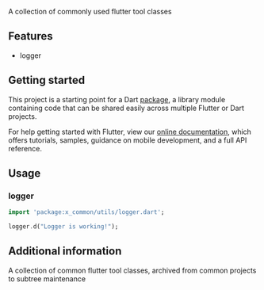 A collection of commonly used flutter tool classes

## Features

- logger

## Getting started

This project is a starting point for a Dart
[package](https://flutter.dev/developing-packages/),
a library module containing code that can be shared easily across
multiple Flutter or Dart projects.

For help getting started with Flutter, view our
[online documentation](https://flutter.dev/docs), which offers tutorials,
samples, guidance on mobile development, and a full API reference.

## Usage

### logger
```dart
import 'package:x_common/utils/logger.dart';

logger.d("Logger is working!");
```

## Additional information

A collection of common flutter tool classes, archived from common projects to subtree maintenance
